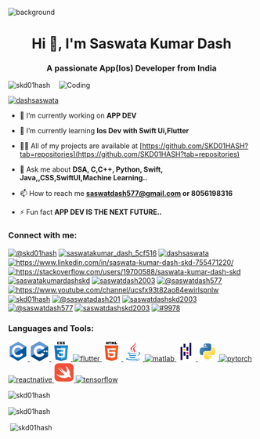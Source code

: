 ![background](https://github.com/SKD01HASH/SKD01HASH/assets/94286342/c6cbc78e-3c89-4848-b5c2-ebba1649e27f)


<h1 align="center">Hi 👋, I'm Saswata Kumar Dash</h1>
<h3 align="center">A passionate App(Ios) Developer from India</h3>


<img align="right" alt="Coding" width="400" src="https://miro.medium.com/max/1360/0*7Q3yvSIv_t0ioJ-Z.gif">

<p align="left"> <img src="https://komarev.com/ghpvc/?username=skd01hash&label=Profile%20views&color=0e75b6&style=flat" alt="skd01hash" /> </p>

<p align="left"> <a href="https://twitter.com/dashsaswata" target="blank"><img src="https://twitter.com/dash_skd"
                                                              logo=twitter&style=for-the-badge" alt="dashsaswata" /></a> </p>

- 🔭 I’m currently working on **APP DEV**

- 🌱 I’m currently learning **Ios Dev with Swift Ui,Flutter**

- 👨‍💻 All of my projects are available at [https://github.com/SKD01HASH?tab=repositories](https://github.com/SKD01HASH?tab=repositories)

- 💬 Ask me about **DSA, C,C++, Python, Swift, Java,<Html>,CSS,SwiftUI,Machine Learning..**

- 📫 How to reach me **saswatdash577@gmail.com or
8056198316**

- ⚡ Fun fact **APP DEV IS THE NEXT FUTURE..**

<h3 align="left">Connect with me:</h3>
<p align="left">
<a href="https://codepen.io/@skd01hash" target="blank"><img align="center" src="https://raw.githubusercontent.com/rahuldkjain/github-profile-readme-generator/master/src/images/icons/Social/codepen.svg" alt="@skd01hash" height="30" width="40" /></a>
<a href="https://dev.to/saswatakumar_dash_5cf516" target="blank"><img align="center" src="https://raw.githubusercontent.com/rahuldkjain/github-profile-readme-generator/master/src/images/icons/Social/devto.svg" alt="saswatakumar_dash_5cf516" height="30" width="40" /></a>
<a href="https://twitter.com/dashsaswata" target="blank"><img align="center" src="https://raw.githubusercontent.com/rahuldkjain/github-profile-readme-generator/master/src/images/icons/Social/twitter.svg" alt="dashsaswata" height="30" width="40" /></a>
<a href="https://www.linkedin.com/in/saswata-kumar-dash-755471220/" target="blank"><img align="center" src="https://raw.githubusercontent.com/rahuldkjain/github-profile-readme-generator/master/src/images/icons/Social/linked-in-alt.svg" alt="https://www.linkedin.com/in/saswata-kumar-dash-skd-755471220/" height="30" width="40" /></a>
<a href="https://stackoverflow.com/users/19700588/saswata-kumar-dash-skd" target="blank"><img align="center" src="https://raw.githubusercontent.com/rahuldkjain/github-profile-readme-generator/master/src/images/icons/Social/stack-overflow.svg" alt="https://stackoverflow.com/users/19700588/saswata-kumar-dash-skd" height="30" width="40" /></a>
<a href="https://kaggle.com/saswatakumardashskd" target="blank"><img align="center" src="https://raw.githubusercontent.com/rahuldkjain/github-profile-readme-generator/master/src/images/icons/Social/kaggle.svg" alt="saswatakumardashskd" height="30" width="40" /></a>
<a href="https://instagram.com/saswatdash2003" target="blank"><img align="center" src="https://raw.githubusercontent.com/rahuldkjain/github-profile-readme-generator/master/src/images/icons/Social/instagram.svg" alt="saswatdash2003" height="30" width="40" /></a>
<a href="https://hashnode.com/@saswatdash577" target="blank"><img align="center" src="https://raw.githubusercontent.com/rahuldkjain/github-profile-readme-generator/master/src/images/icons/Social/hashnode.svg" alt="@saswatdash577" height="30" width="40" /></a>
<a href="https://www.youtube.com/channel/UCSFX93T82aO84EWirLSPnlw" target="blank"><img align="center" src="https://raw.githubusercontent.com/rahuldkjain/github-profile-readme-generator/master/src/images/icons/Social/youtube.svg" alt="https://www.youtube.com/channel/ucsfx93t82ao84ewirlspnlw" height="30" width="40" /></a>
<a href="https://www.codechef.com/users/skd01hash" target="blank"><img align="center" src="https://cdn.jsdelivr.net/npm/simple-icons@3.1.0/icons/codechef.svg" alt="skd01hash" height="30" width="40" /></a>
<a href="https://www.hackerrank.com/@saswatadash201" target="blank"><img align="center" src="https://raw.githubusercontent.com/rahuldkjain/github-profile-readme-generator/master/src/images/icons/Social/hackerrank.svg" alt="@saswatadash201" height="30" width="40" /></a>
<a href="https://www.leetcode.com/saswatdashskd2003" target="blank"><img align="center" src="https://raw.githubusercontent.com/rahuldkjain/github-profile-readme-generator/master/src/images/icons/Social/leet-code.svg" alt="saswatdashskd2003" height="30" width="40" /></a>
<a href="https://www.hackerearth.com/@saswatdash577" target="blank"><img align="center" src="https://raw.githubusercontent.com/rahuldkjain/github-profile-readme-generator/master/src/images/icons/Social/hackerearth.svg" alt="@saswatdash577" height="30" width="40" /></a>
<a href="https://auth.geeksforgeeks.org/user/saswatdashskd2003" target="blank"><img align="center" src="https://raw.githubusercontent.com/rahuldkjain/github-profile-readme-generator/master/src/images/icons/Social/geeks-for-geeks.svg" alt="saswatdashskd2003" height="30" width="40" /></a>
<a href="https://discord.gg/#9978" target="blank"><img align="center" src="https://raw.githubusercontent.com/rahuldkjain/github-profile-readme-generator/master/src/images/icons/Social/discord.svg" alt="#9978" height="30" width="40" /></a>
</p>

<h3 align="left">Languages and Tools:</h3>
<p align="left"> <a href="https://www.cprogramming.com/" target="_blank" rel="noreferrer"> <img src="https://raw.githubusercontent.com/devicons/devicon/master/icons/c/c-original.svg" alt="c" width="40" height="40"/> </a> <a href="https://www.w3schools.com/cpp/" target="_blank" rel="noreferrer"> <img src="https://raw.githubusercontent.com/devicons/devicon/master/icons/cplusplus/cplusplus-original.svg" alt="cplusplus" width="40" height="40"/> </a> <a href="https://www.w3schools.com/css/" target="_blank" rel="noreferrer"> <img src="https://raw.githubusercontent.com/devicons/devicon/master/icons/css3/css3-original-wordmark.svg" alt="css3" width="40" height="40"/> </a> <a href="https://flutter.dev" target="_blank" rel="noreferrer"> <img src="https://www.vectorlogo.zone/logos/flutterio/flutterio-icon.svg" alt="flutter" width="40" height="40"/> </a> <a href="https://www.w3.org/html/" target="_blank" rel="noreferrer"> <img src="https://raw.githubusercontent.com/devicons/devicon/master/icons/html5/html5-original-wordmark.svg" alt="html5" width="40" height="40"/> </a> <a href="https://www.java.com" target="_blank" rel="noreferrer"> <img src="https://raw.githubusercontent.com/devicons/devicon/master/icons/java/java-original.svg" alt="java" width="40" height="40"/> </a> <a href="https://www.mathworks.com/" target="_blank" rel="noreferrer"> <img src="https://upload.wikimedia.org/wikipedia/commons/2/21/Matlab_Logo.png" alt="matlab" width="40" height="40"/> </a> <a href="https://pandas.pydata.org/" target="_blank" rel="noreferrer"> <img src="https://raw.githubusercontent.com/devicons/devicon/2ae2a900d2f041da66e950e4d48052658d850630/icons/pandas/pandas-original.svg" alt="pandas" width="40" height="40"/> </a> <a href="https://www.python.org" target="_blank" rel="noreferrer"> <img src="https://raw.githubusercontent.com/devicons/devicon/master/icons/python/python-original.svg" alt="python" width="40" height="40"/> </a> <a href="https://pytorch.org/" target="_blank" rel="noreferrer"> <img src="https://www.vectorlogo.zone/logos/pytorch/pytorch-icon.svg" alt="pytorch" width="40" height="40"/> </a> <a href="https://reactnative.dev/" target="_blank" rel="noreferrer"> <img src="https://reactnative.dev/img/header_logo.svg" alt="reactnative" width="40" height="40"/> </a> <a href="https://developer.apple.com/swift/" target="_blank" rel="noreferrer"> <img src="https://raw.githubusercontent.com/devicons/devicon/master/icons/swift/swift-original.svg" alt="swift" width="40" height="40"/> </a> <a href="https://www.tensorflow.org" target="_blank" rel="noreferrer"> <img src="https://www.vectorlogo.zone/logos/tensorflow/tensorflow-icon.svg" alt="tensorflow" width="40" height="40"/> </a> </p>

<p><img align="center" src="https://github-readme-stats.vercel.app/api/top-langs?username=skd01hash&show_icons=true&locale=en&layout=compact" alt="skd01hash" /></p>

<p><img align="center" src="https://github-readme-streak-stats.herokuapp.com/?user=skd01hash&" alt="skd01hash" /></p>
<p>&nbsp;<img align="center" src="https://github-readme-stats.vercel.app/api?username=skd01hash&show_icons=true&locale=en" alt="skd01hash" /></p>







